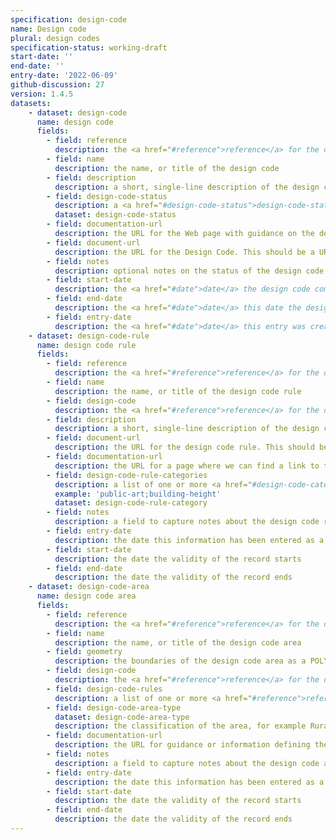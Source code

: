 ```yaml
---
specification: design-code
name: Design code
plural: design codes
specification-status: working-draft
start-date: ''
end-date: ''
entry-date: '2022-06-09'
github-discussion: 27
version: 1.4.5
datasets:
    - dataset: design-code
      name: design code
      fields:
        - field: reference
          description: the <a href="#reference">reference</a> for the design code
        - field: name
          description: the name, or title of the design code
        - field: description
          description: a short, single-line description of the design code
        - field: design-code-status
          description: a <a href="#design-code-status">design-code-status</a> reference
          dataset: design-code-status
        - field: documentation-url
          description: the URL for the Web page with guidance on the design code policy document
        - field: document-url
          description: the URL for the Design Code. This should be a URL to a website or document
        - field: notes
          description: optional notes on the status of the design code
        - field: start-date
          description: the <a href="#date">date</a> the design code comes, or came into force
        - field: end-date
          description: the <a href="#date">date</a> this date the design code no longer applies
        - field: entry-date
          description: the <a href="#date">date</a> this entry was created or last amended
    - dataset: design-code-rule
      name: design code rule
      fields:
        - field: reference
          description: the <a href="#reference">reference</a> for the design code rule
        - field: name
          description: the name, or title of the design code rule
        - field: design-code
          description: the <a href="#reference">reference</a> for the design code where this rule is defined.
        - field: description
          description: a short, single-line description of the design code rule
        - field: document-url
          description: the URL for the design code rule. This should be a URL to a website or document
        - field: documentation-url
          description: the URL for a page where we can find a link to the design code rule, this is usually a contents or summary page
        - field: design-code-rule-categories
          description: a list of one or more <a href="#design-code-category">design-code-rule-categories</a> references, separated by a semi-colon ';' character
          example: 'public-art;building-height'
          dataset: design-code-rule-category
        - field: notes
          description: a field to capture notes about the design code rule
        - field: entry-date
          description: the date this information has been entered as a record
        - field: start-date
          description: the date the validity of the record starts
        - field: end-date
          description: the date the validity of the record ends
    - dataset: design-code-area
      name: design code area
      fields:
        - field: reference
          description: the <a href="#reference">reference</a> for the design code area
        - field: name
          description: the name, or title of the design code area
        - field: geometry
          description: the boundaries of the design code area as a POLYGON or MULTIPOLYGON, with points in the EPSG 4326 coordinate reference system, and WGS85 datum, encoded in Well-Known Text (WKT) representation of geometry.
        - field: design-code
          description: the <a href="#reference">reference</a> for the design code which applies to this area
        - field: design-code-rules
          description: a list of one or more <a href="#reference">reference</a> values for <a href="design-code-rule-dataset">design code rule</a> entries, separated by a semi-colon ';' character.
        - field: design-code-area-type
          dataset: design-code-area-type
          description: the classification of the area, for example Rural Settlements or Urban Neighbourhood
        - field: documentation-url
          description: the URL for guidance or information defining the design code area
        - field: notes
          description: a field to capture notes about the design code area
        - field: entry-date
          description: the date this information has been entered as a record
        - field: start-date
          description: the date the validity of the record starts
        - field: end-date
          description: the date the validity of the record ends
---
```

